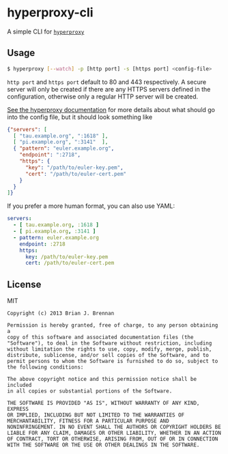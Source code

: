 # hyperproxy-cli

A simple CLI for <code>[hyperproxy](https://github.com/brianloveswords/hyperproxy)</code>

## Usage

```bash
$ hyperproxy [--watch] -p [http port] -s [https port] <config-file>
```

`http port` and `https port` default to 80 and 443 respectively. A secure server will only be created if there are any HTTPS servers defined in the configuration, otherwise only a regular HTTP server will be created.

[See the hyperproxy documentation](https://github.com/brianloveswords/hyperproxy/blob/master/README.md) for more details about what should go into the config file, but it should look something like

```json
{"servers": [
  [ "tau.example.org", ":1618" ],
  [ "pi.example.org", ":3141"  ],
  { "pattern": "euler.example.org",
    "endpoint": ":2718",
    "https": {
      "key": "/path/to/euler-key.pem",
      "cert": "/path/to/euler-cert.pem"
    }
  }
]}
```

If you prefer a more human format, you can also use YAML:

```yaml
servers:
  - [ tau.example.org, :1618 ]
  - [ pi.example.org, :3141 ]
  - pattern: euler.example.org
    endpoint: :2718
    https:
      key: /path/to/euler-key.pem
      cert: /path/to/euler-cert.pem
```


## License
MIT

```
Copyright (c) 2013 Brian J. Brennan

Permission is hereby granted, free of charge, to any person obtaining a
copy of this software and associated documentation files (the
"Software"), to deal in the Software without restriction, including
without limitation the rights to use, copy, modify, merge, publish,
distribute, sublicense, and/or sell copies of the Software, and to
permit persons to whom the Software is furnished to do so, subject to
the following conditions:

The above copyright notice and this permission notice shall be included
in all copies or substantial portions of the Software.

THE SOFTWARE IS PROVIDED "AS IS", WITHOUT WARRANTY OF ANY KIND, EXPRESS
OR IMPLIED, INCLUDING BUT NOT LIMITED TO THE WARRANTIES OF
MERCHANTABILITY, FITNESS FOR A PARTICULAR PURPOSE AND
NONINFRINGEMENT. IN NO EVENT SHALL THE AUTHORS OR COPYRIGHT HOLDERS BE
LIABLE FOR ANY CLAIM, DAMAGES OR OTHER LIABILITY, WHETHER IN AN ACTION
OF CONTRACT, TORT OR OTHERWISE, ARISING FROM, OUT OF OR IN CONNECTION
WITH THE SOFTWARE OR THE USE OR OTHER DEALINGS IN THE SOFTWARE.
```